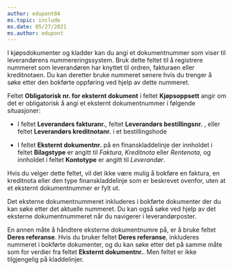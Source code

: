 ```yaml
---
author: edupont04
ms.topic: include
ms.date: 05/27/2021
ms.author: edupont
---
```


I kjøpsdokumenter og kladder kan du angi et dokumentnummer som viser til leverandørens nummereringssystem. Bruk dette feltet til å registrere nummeret som leverandøren har knyttet til ordren, fakturaen eller kreditnotaen. Du kan deretter bruke nummeret senere hvis du trenger å søke etter den bokførte oppføring ved hjelp av dette nummeret.

Feltet **Obligatorisk nr. for eksternt dokument** i feltet **Kjøpsoppsett** angir om det er obligatorisk å angi et eksternt dokumentnummer i følgende situasjoner:

* I feltet **Leverandørs fakturanr.**, feltet **Leverandørs bestillingsnr.** , eller feltet **Leverandørs kreditnotanr.** i et bestillingshode

* I feltet **Eksternt dokumentnr.** på en finanskladdelinje der innholdet i feltet **Bilagstype** er angitt til *Faktura*, *Kreditnota* eller *Rentenota*, og innholdet i feltet **Kontotype** er angitt til *Leverandør*.

Hvis du velger dette feltet, vil det ikke være mulig å bokføre en faktura, en kreditnota eller den type finanskladdelinje som er beskrevet ovenfor, uten at et eksternt dokumentnummer er fylt ut.

Det eksterne dokumentnummeret inkluderes i bokførte dokumenter der du kan søke etter det aktuelle nummeret. Du kan også søke ved hjelp av det eksterne dokumentnummeret når du navigerer i leverandørposter.

En annen måte å håndtere eksterne dokumentnumre på, er å bruke feltet **Deres referanse**. Hvis du bruker feltet **Deres referanse**, inkluderes nummeret i bokførte dokumenter, og du kan søke etter det på samme måte som for verdier fra feltet **Eksternt dokumentnr.**. Men feltet er ikke tilgjengelig på kladdelinjer.
